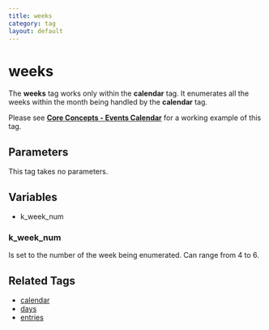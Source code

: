 ```yaml
---
title: weeks
category: tag
layout: default
---
```


# weeks

The **weeks** tag works only within the **calendar** tag. It enumerates all the weeks within the month being handled by the **calendar** tag.

Please see [**Core Concepts - Events Calendar**](../../concepts/events-calendar.html) for a working example of this tag.

## Parameters

This tag takes no parameters.

## Variables

*   k\_week\_num

### k_week_num

Is set to the number of the week being enumerated. Can range from 4 to 6\.

## Related Tags

*   [calendar](../calendar.html)
*   [days](../days.html)
*   [entries](../entries.html)
